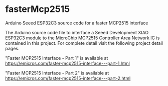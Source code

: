 # fasterMcp2515
Arduino Seeed ESP32C3 source code for a faster MCP2515 interface

The Arduino source code file to interface a Seeed Development XIAO ESP32C3 module to the MicroChip MCP2515 Controller Area Network IC is contained in this project. For complete detail visit the following project detail pages.

"Faster MCP2515 Interface - Part 1" is available at https://emicros.com/faster-mcp2515-interface---part-1.html

"Faster MCP2515 Interface - Part 2" is available at https://emicros.com/faster-mcp2515-interface---part-2.html
